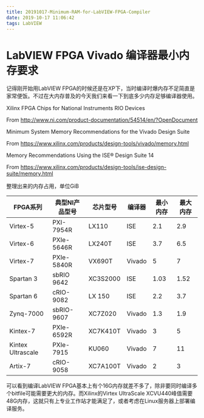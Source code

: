 ```yaml
---
title: 20191017-Minimum-RAM-for-LabVIEW-FPGA-Compiler
date: 2019-10-17 11:06:42
tags: LabVIEW
---
```


# LabVIEW FPGA Vivado 编译器最小内存要求

记得刚开始用LabVIEW FPGA的时候还是在XP下，当时编译时爆内存不足简直是家常便饭。不过在大内存普及的今天我们来看一下到底多少内存足够编译器使用。

 

Xilinx FPGA Chips for National Instruments RIO Devices

From <http://www.ni.com/product-documentation/54514/en/?OpenDocument> 

Minimum System Memory Recommendations for the Vivado Design Suite

From <https://www.xilinx.com/products/design-tools/vivado/memory.html> 

Memory Recommendations Using the ISE® Design Suite 14

From <https://www.xilinx.com/products/design-tools/ise-design-suite/memory.html> 

 

整理出来的内存占用，单位GiB

| FPGA系列          | 典型NI产品型号 | 芯片型号 | 编译器 | 最小内存 | 最大内存 |
| ----------------- | -------------- | -------- | ------ | -------- | -------- |
| Virtex-5          | PXI-7954R      | LX110    | ISE    | 2.1      | 2.9      |
| Virtex-6          | PXIe-5646R     | LX240T   | ISE    | 3.7      | 6.5      |
| Virtex-7          | PXIe-5840R     | VX690T   | Vivado | 5        | 7        |
| Spartan 3         | sbRIO 9642     | XC3S2000 | ISE    | 1.03     | 1.52     |
| Spartan 6         | cRIO-9082      | LX 150   | ISE    | 2.2      | 3.7      |
| Zynq-7000         | sbRIO-9607     | XC7Z020  | Vivado | 1.3      | 1.9      |
| Kintex-7          | PXIe-6592R     | XC7K410T | Vivado | 3        | 5        |
| Kintex Ultrascale | PXIe-7915      | KU060    | Vivado | 7        | 11       |
| Artix-7           | cRIO-9058      | XC7A100T | Vivado | 2        | 3        |

 

 

可以看到编译LabVIEW FPGA基本上有个16G内存就差不多了，除非要同时编译多个bitfile可能需要更大的内存。而Xilinx的Virtex UltraScale XCVU440峰值需要48G内存，这就只有上专业工作站才能满足了，或者考虑在Linux服务器上部署编译服务。
